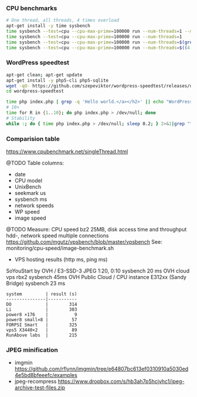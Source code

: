 ### CPU benchmarks

```bash
# One thread, all threads, 4 times overload
apt-get install -y time sysbench
time sysbench --test=cpu --cpu-max-prime=100000 run --num-threads=1 --max-requests=100
time sysbench --test=cpu --cpu-max-prime=100000 run --num-threads=1
time sysbench --test=cpu --cpu-max-prime=100000 run --num-threads=$(grep -c "^processor" /proc/cpuinfo)
time sysbench --test=cpu --cpu-max-prime=100000 run --num-threads=$((4 * $(grep -c "^processor" /proc/cpuinfo)))
```

### WordPress speedtest

```bash
apt-get clean; apt-get update
apt-get install -y php5-cli php5-sqlite
wget -qO- https://github.com/szepeviktor/wordpress-speedtest/releases/download/v0.1.0/wordpress-speedtest.tar.gz|tar xzv
cd wordpress-speedtest

time php index.php | grep -q 'Hello world.</a></h2>' || echo "WordPress error." >&2
# 10×
time for R in {1..10}; do php index.php > /dev/null; done
# Stability
while :; do { time php index.php > /dev/null; sleep 0.2; } 2>&1|grep "^real"; done
```

### Comparision table

https://www.cpubenchmark.net/singleThread.html

@TODO Table columns:
- date
- CPU model
- UnixBench
- seekmark us
- sysbench ms
- network speeds
- WP speed
- image speed

@TODO Measure: CPU speed bz2 25MB, disk access time and throughput hdd-, network speed multiple connections
https://github.com/mgutz/vpsbench/blob/master/vpsbench
See: monitoring/cpu-speed/image-benchmark.sh

- VPS hosting results (http ms, ping ms)

SoYouStart by OVH / E3-SSD-3 JPEG 1:20, 0:10 sysbench 20 ms
OVH cloud vps rbx2 sysbench 45ms
OVH Public Cloud / CPU instance E312xx (Sandy Bridge) sysbench 23 ms


```
system         | result (s)
---------------|-----------
DO             |        314
Li             |        303
power8 ×176    |          9
power8 small×8 |         57
FORPSI Smart   |        325
vps5 X3440×2   |         89
RunAbove labs  |        215
```


### JPEG minification

- imgmin https://github.com/rflynn/imgmin/tree/e64807bc613ef0310910a5030ed4e5bd8bfeeefc/examples
- jpeg-recompress https://www.dropbox.com/s/hb3ah7p5hcjvhc1/jpeg-archive-test-files.zip
